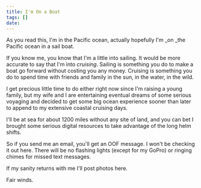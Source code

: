 ```yaml
---
title: I'm On a Boat
tags: []
date: 
---
```


As you read this, I'm in the Pacific ocean, actually hopefully I'm _on _the Pacific ocean in a sail boat.

If you know me, you know that I'm a little into sailing. It would be more accurate to say that I'm into _cruising_. Sailing is something you do to make a boat go forward without costing you any money. Cruising is something you do to spend time with friends and family in the sun, in the water, in the wild.

I get precious little time to do either right now since I'm raising a young family, but my wife and I are entertaining eventual dreams of some serious voyaging and decided to get some big ocean experience sooner than later to append to my extensive coastal cruising days.

I'll be at sea for about 1200 miles without any site of land, and you can bet I brought some serious digital resources to take advantage of the long helm shifts.

So if you send me an email, you'll get an OOF message. I won't be checking it out here. There will be no flashing lights (except for my GoPro) or ringing chimes for missed text messages.

If my sanity returns with me I'll post photos here.

Fair winds.